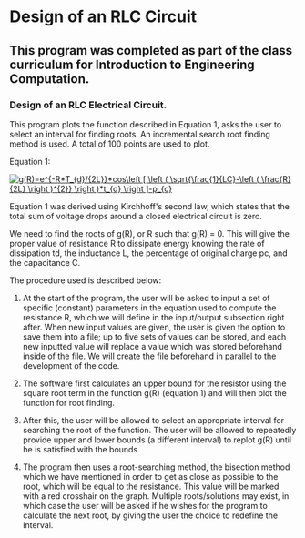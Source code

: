 # Design of an RLC Circuit
## This program was completed as part of the class curriculum for Introduction to Engineering Computation.
### Design of an RLC Electrical Circuit.

This program plots the function described in Equation 1, asks the user to select an interval for finding roots. An incremental search root finding method is used. A total of 100 points are used to plot. 

Equation 1: 

<a href="https://www.codecogs.com/eqnedit.php?latex=g(R)=e^{-R*T_{d}/{2L}}*cos\left&space;[&space;\left&space;(&space;\sqrt{\frac{1}{LC}-\left&space;(&space;\frac{R}{2L}&space;\right&space;)^{2}}&space;\right&space;)*t_{d}&space;\right&space;]-p_{c}" target="_blank"><img src="https://latex.codecogs.com/gif.latex?g(R)=e^{-R*T_{d}/{2L}}*cos\left&space;[&space;\left&space;(&space;\sqrt{\frac{1}{LC}-\left&space;(&space;\frac{R}{2L}&space;\right&space;)^{2}}&space;\right&space;)*t_{d}&space;\right&space;]-p_{c}" title="g(R)=e^{-R*T_{d}/{2L}}*cos\left [ \left ( \sqrt{\frac{1}{LC}-\left ( \frac{R}{2L} \right )^{2}} \right )*t_{d} \right ]-p_{c}" /></a>

Equation 1 was derived using Kirchhoff's second law, which states that the total sum of voltage drops around a closed electrical circuit is zero.

We need to find the roots of g(R), or R such that g(R) = 0. This will give the proper value of resistance R to dissipate energy knowing the rate of dissipation td, the inductance L, the percentage of original charge pc, and the capacitance C.

The procedure used is described below:

1.	At the start of the program, the user will be asked to input a set of specific (constant) parameters in the equation used to compute the resistance R, which we will define in the input/output subsection right after. When new input values are given, the user is given the option to save them into a file; up to five sets of values can be stored, and each new inputted value will replace a value which was stored beforehand inside of the file. We will create the file beforehand in parallel to the development of the code.

2.	The software first calculates an upper bound for the resistor using the square root term in the function g(R) (equation 1) and will then plot the function for root finding. 

3.	After this, the user will be allowed to select an appropriate interval for searching the root of the function. The user will be allowed to repeatedly provide upper and lower bounds (a different interval) to replot g(R) until he is satisfied with the bounds.

4.	The program then uses a root-searching method, the bisection method which we have mentioned in order to get as close as possible to the root, which will be equal to the resistance. This value will be marked with a red crosshair on the graph. Multiple roots/solutions may exist, in which case the user will be asked if he wishes for the program to calculate the next root, by giving the user the choice to redefine the interval.
